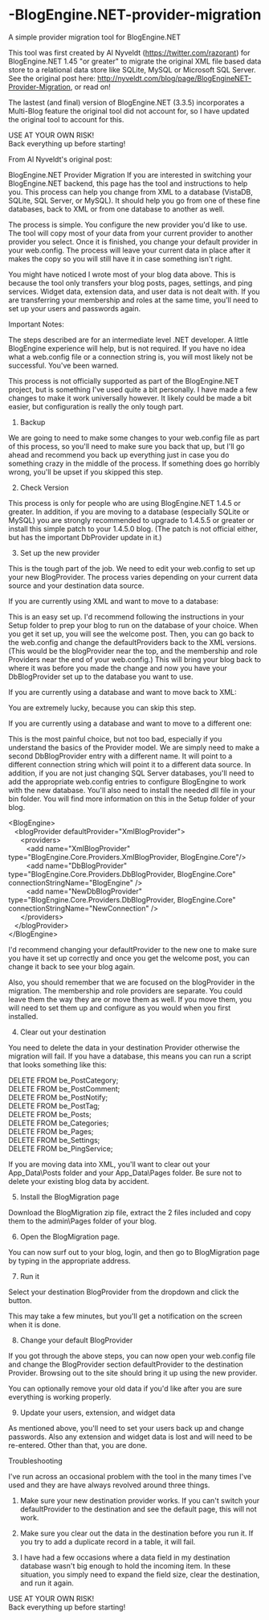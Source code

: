 # -BlogEngine.NET-provider-migration
A simple provider migration tool for BlogEngine.NET

This tool was first created by Al Nyveldt (https://twitter.com/razorant) for BlogEngine.NET 1.45 "or greater" to migrate the 
original XML file based data store to a relational data store like SQLite, MySQL or Microsoft SQL Server. See the original post
here: http://nyveldt.com/blog/page/BlogEngineNET-Provider-Migration, or read on!

The lastest (and final) version of BlogEngine.NET (3.3.5) incorporates a Multi-Blog feature the original tool did not account for,
so I have updated the original tool to account for this.

USE AT YOUR OWN RISK!<br>
Back everything up before starting!

From Al Nyveldt's original post:

BlogEngine.NET Provider Migration
If you are interested in switching your BlogEngine.NET backend, this page has the tool and instructions to help you. This process 
can help you change from XML to a database (VistaDB, SQLite, SQL Server, or MySQL). It should help you go from one of these fine 
databases, back to XML or from one database to another as well.

The process is simple. You configure the new provider you'd like to use. The tool will copy most of your data from your current 
provider to another provider you select. Once it is finished, you change your default provider in your web.config. The process will 
leave your current data in place after it makes the copy so you will still have it in case something isn't right.

You might have noticed I wrote most of your blog data above. This is because the tool only transfers your blog posts, pages, settings, 
and ping services. Widget data, extension data, and user data is not dealt with. If you are transferring your membership and roles at 
the same time, you'll need to set up your users and passwords again.

Important Notes:

The steps described are for an intermediate level .NET developer. A little BlogEngine experience will help, but is not required. If 
you have no idea what a web.config file or a connection string is, you will most likely not be successful. You've been warned.

This process is not officially supported as part of the BlogEngine.NET project, but is something I've used quite a bit personally. I 
have made a few changes to make it work universally however. It likely could be made a bit easier, but configuration is really the 
only tough part.

1. Backup

We are going to need to make some changes to your web.config file as part of this process, so you'll need to make sure you back that 
up, but I'll go ahead and recommend you back up everything just in case you do something crazy in the middle of the process. If 
something does go horribly wrong, you'll be upset if you skipped this step.

2. Check Version

This process is only for people who are using BlogEngine.NET 1.4.5 or greater. In addition, if you are moving to a database (especially 
SQLite or MySQL) you are strongly recommended to upgrade to 1.4.5.5 or greater or install this simple patch to your 1.4.5.0 blog. (The 
patch is not official either, but has the important DbProvider update in it.)

3. Set up the new provider

This is the tough part of the job. We need to edit your web.config to set up your new BlogProvider. The process varies depending on 
your current data source and your destination data source.

If you are currently using XML and want to move to a database:

This is an easy set up. I'd recommend following the instructions in your Setup folder to prep your blog to run on the database of your 
choice. When you get it set up, you will see the welcome post. Then, you can go back to the web.config and change the defaultProviders 
back to the XML versions. (This would be the blogProvider near the top, and the membership and role Providers near the end of your 
web.config.) This will bring your blog back to where it was before you made the change and now you have your DbBlogProvider set up to 
the database you want to use.

If you are currently using a database and want to move back to XML:

You are extremely lucky, because you can skip this step.

If you are currently using a database and want to move to a different one:

This is the most painful choice, but not too bad, especially if you understand the basics of the Provider model. We are simply need to 
make a second DbBlogProvider entry with a different name. It will point to a different connection string which will point it to a 
different data source. In addition, if you are not just changing SQL Server databases, you'll need to add the appropriate web.config 
entries to configure BlogEngine to work with the new database. You'll also need to install the needed dll file in your bin folder. You 
will find more information on this in the Setup folder of your blog.

&lt;BlogEngine&gt;<br>
&nbsp;&nbsp;&nbsp;&lt;blogProvider defaultProvider="XmlBlogProvider"&gt;<br>
&nbsp;&nbsp;&nbsp;&nbsp;&nbsp;&nbsp;&lt;providers&gt;<br>
&nbsp;&nbsp;&nbsp;&nbsp;&nbsp;&nbsp;&nbsp;&nbsp;&nbsp;&lt;add name="XmlBlogProvider" type="BlogEngine.Core.Providers.XmlBlogProvider, BlogEngine.Core"/&gt;<br>
&nbsp;&nbsp;&nbsp;&nbsp;&nbsp;&nbsp;&nbsp;&nbsp;&nbsp;&lt;add name="DbBlogProvider" type="BlogEngine.Core.Providers.DbBlogProvider, BlogEngine.Core" connectionStringName="BlogEngine" /&gt;<br>
&nbsp;&nbsp;&nbsp;&nbsp;&nbsp;&nbsp;&nbsp;&nbsp;&nbsp;&lt;add name="NewDbBlogProvider" type="BlogEngine.Core.Providers.DbBlogProvider, BlogEngine.Core" connectionStringName="NewConnection" /&gt;<br>
&nbsp;&nbsp;&nbsp;&nbsp;&nbsp;&nbsp;&lt;/providers&gt;<br>
&nbsp;&nbsp;&nbsp;&lt;/blogProvider&gt;<br>
&lt;/BlogEngine&gt;<br>

I'd recommend changing your defaultProvider to the new one to make sure you have it set up correctly and once you get the welcome post, 
you can change it back to see your blog again.

Also, you should remember that we are focused on the blogProvider in the migration. The membership and role providers are separate. You 
could leave them the way they are or move them as well. If you move them, you will need to set them up and configure as you would when 
you first installed.

4. Clear out your destination

You need to delete the data in your destination Provider otherwise the migration will fail. If you have a database, this means you can 
run a script that looks something like this:

DELETE FROM be_PostCategory;<br>
DELETE FROM be_PostComment;<br>
DELETE FROM be_PostNotify;<br>
DELETE FROM be_PostTag;<br>
DELETE FROM be_Posts;<br>
DELETE FROM be_Categories;<br>
DELETE FROM be_Pages;<br>
DELETE FROM be_Settings;<br>
DELETE FROM be_PingService;<br>

If you are moving data into XML, you'll want to clear out your App_Data\Posts folder and your App_Data\Pages folder.
Be sure not to delete your existing blog data by accident.

5. Install the BlogMigration page

Download the BlogMigration zip file, extract the 2 files included and copy them to the admin\Pages folder of your blog.

6. Open the BlogMigration page.

You can now surf out to your blog, login, and then go to BlogMigration page by typing in the appropriate address.

7. Run it

Select your destination BlogProvider from the dropdown and click the button.

This may take a few minutes, but you'll get a notification on the screen when it is done.

8. Change your default BlogProvider

If you got through the above steps, you can now open your web.config file and change the BlogProvider section defaultProvider to the 
destination Provider. Browsing out to the site should bring it up using the new provider.

You can optionally remove your old data if you'd like after you are sure everything is working properly.

9. Update your users, extension, and widget data

As mentioned above, you'll need to set your users back up and change passwords. Also any extension and widget data is lost and will 
need to be re-entered. Other than that, you are done.

Troubleshooting

I've run across an occasional problem with the tool in the many times I've used and they are have always revolved around three things.

1. Make sure your new destination provider works. If you can't switch your defaultProvider to the destination and see the default page, 
this will not work.

2. Make sure you clear out the data in the destination before you run it. If you try to add a duplicate record in a table, it will fail.

3. I have had a few occasions where a data field in my destination database wasn't big enough to hold the incoming item. In these 
situation, you simply need to expand the field size, clear the destination, and run it again.

USE AT YOUR OWN RISK!<br>
Back everything up before starting!
